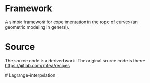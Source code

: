 # Framework

A simple framework for experimentation in the topic of curves (an geometric modeling in general).

# Source

The source code is a derived work. The original source code is there: https://gitlab.com/imfea/recipes

#   L a g r a n g e - i n t e r p o l a t i o n  
 